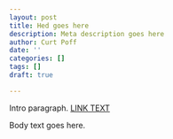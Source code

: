 ```yaml
---
layout: post
title: Hed goes here
description: Meta description goes here
author: Curt Poff
date: ''
categories: []
tags: []
draft: true

---
```

Intro paragraph. 
[LINK TEXT](http://www.google.com)

<!--more-->

Body text goes here.